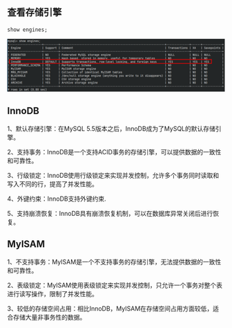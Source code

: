 ## 查看存储引擎

```mysql
show engines;
```

![image-20240531184406020](01-StorageEngins.assets/image-20240531184406020.png)

## InnoDB

1、默认存储引擎：在MySQL 5.5版本之后，InnoDB成为了MySQL的默认存储引擎。

2、支持事务：InnoDB是一个支持ACID事务的存储引擎，可以提供数据的一致性和可靠性。

3、行级锁定：InnoDB使用行级锁定来实现并发控制，允许多个事务同时读取和写入不同的行，提高了并发性能。

4、外键约束：InnoDB支持外键约束.

5、支持崩溃恢复：InnoDB具有崩溃恢复机制，可以在数据库异常关闭后进行恢复。

## MyISAM

1、不支持事务：MyISAM是一个不支持事务的存储引擎，无法提供数据的一致性和可靠性。

2、表级锁定：MyISAM使用表级锁定来实现并发控制，只允许一个事务对整个表进行读写操作，限制了并发性能。

3、较低的存储空间占用：相比InnoDB，MyISAM在存储空间占用方面较低，适合存储大量非事务性的数据。
